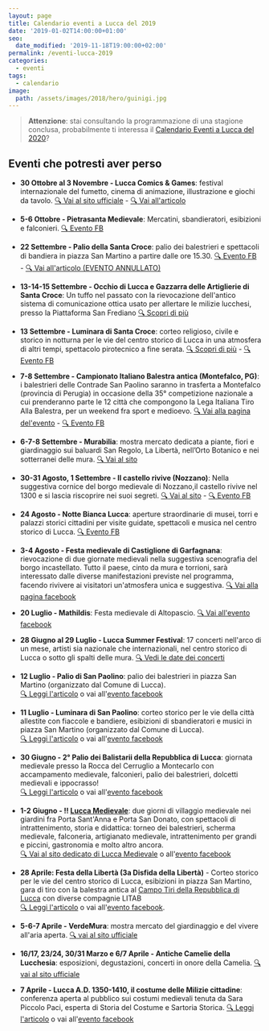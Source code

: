 ```yaml
---
layout: page
title: Calendario eventi a Lucca del 2019
date: '2019-01-02T14:00:00+01:00'
seo:
  date_modified: '2019-11-18T19:00:00+02:00'
permalink: /eventi-lucca-2019
categories:
  - eventi
tags:
  - calendario
image:
  path: /assets/images/2018/hero/guinigi.jpg
---
```


> **Attenzione**: stai consultando la programmazione di una stagione conclusa,
> probabilmente ti interessa il [Calendario Eventi a Lucca del
> 2020](/eventi-lucca-2020)?

## Eventi che potresti aver perso

* **30 Ottobre al 3 Novembre - Lucca Comics & Games**: festival internazionale del
  fumetto, cinema di animazione, illustrazione e giochi da tavolo. [:mag: Vai al
  sito ufficiale](https://www.luccacomicsandgames.com) - [:mag: Vai all'articolo](/2019/lucca-comics-feudalesimo-liberta)

* **5-6 Ottobre - Pietrasanta Medievale**: Mercatini, sbandieratori, esibizioni
  e falconieri. [:mag: Evento FB](https://www.facebook.com/events/501447667287025/)

* **22 Settembre - Palio della Santa Croce**: palio dei balestrieri e spettacoli
  di bandiera in piazza San Martino a partire dalle ore 15.30. [:mag: Evento
  FB](https://www.facebook.com/events/1278991108937603/) - [:mag: Vai all'articolo (EVENTO ANNULLATO)](/2019/palio-santa-croce)

* **13-14-15 Settembre - Occhio di Lucca e Gazzarra delle Artiglierie di Santa
  Croce**: Un tuffo nel passato con la rievocazione dell'antico sistema di
  comunicazione ottica usato per allertare le milizie lucchesi, presso
  la Piattaforma San Frediano [:mag: Scopri di
  più](http://www.comune.lucca.it/flex/cm/pages/ServeBLOB.php/L/IT/IDPagina/20146)

* **13 Settembre - Luminara di Santa Croce**: corteo religioso, civile e storico
  in notturna per le vie del centro storico di Lucca in una atmosfera di altri
  tempi, spettacolo pirotecnico a fine serata. [:mag: Scopri di
  più](http://www.comune.lucca.it/flex/cm/pages/ServeBLOB.php/L/IT/IDPagina/12058) - [:mag: Evento FB](https://www.facebook.com/events/421172428525712/)

* **7-8 Settembre - Campionato Italiano Balestra antica (Montefalco, PG)**: i
  balestrieri delle Contrade San Paolino saranno in trasferta a Montefalco
  (provincia di Perugia) in occasione della 35° competizione nazionale a cui
  prenderanno parte le 12 città che compongono la Lega Italiana Tiro Alla
  Balestra, per un weekend fra sport e medioevo. [:mag: Vai alla pagina
  del'evento](/2019/campionato-litab-montefalco) - [:mag: Evento
  FB](https://facebook.com/events/1128188134035140/)

* **6-7-8 Settembre - Murabilia**: mostra mercato dedicata a piante, fiori e
  giardinaggio sui baluardi San Regolo, La Libertà, nell’Orto Botanico e nei
  sotterranei delle mura. [:mag: Vai al sito](http://www.comune.lucca.it/flex/cm/pages/ServeBLOB.php/L/IT/IDPagina/20106)

* **30-31 Agosto, 1 Settembre - Il castello rivive (Nozzano)**: Nella suggestiva
  cornice del borgo medievale di Nozzano,il castello rivive nel 1300 e si lascia
  riscoprire nei suoi segreti. [:mag: Vai al sito](http://www.ilcastellorivive.it/htm/eventi.html) - [:mag: Evento FB](https://www.facebook.com/events/2707388579293784/)

* **24 Agosto - Notte Bianca Lucca**: aperture straordinarie di musei, torri e
  palazzi storici cittadini per visite guidate, spettacoli e musica nel centro
  storico di Lucca. [:mag: Evento FB](https://www.facebook.com/events/1320313331478658/)

* **3-4 Agosto - Festa medievale di Castiglione di Garfagnana**: rievocazione di
  due giornate medievali nella suggestiva scenografia del borgo incastellato.
  Tutto il paese, cinto da mura e torrioni, sarà interessato dalle diverse
  manifestazioni previste nel programma, facendo rivivere ai visitatori
  un'atmosfera unica e suggestiva. [:mag: Vai alla pagina facebook](https://www.facebook.com/castiglionegarfagnana/)

* **20 Luglio - Mathildis**: Festa medievale di Altopascio. [:mag: Vai all'evento facebook](https://www.facebook.com/events/895805297448985/)

* **28 Giugno al 29 Luglio - Lucca Summer Festival**: 17 concerti nell'arco di
  un mese, artisti sia nazionale che internazionali, nel centro storico di Lucca
  o sotto gli spalti delle mura. [:mag: Vedi le date dei concerti](https://www.welcome2lucca.com/lucca-summer-festival-2019/)

* **12 Luglio - Palio di San Paolino**: palio dei balestrieri in piazza San
  Martino (organizzato dal Comune di Lucca).<br/>
  [:mag: Leggi l'articolo](/2019/giorni-san-paolino) o vai
  all'[evento facebook](https://www.facebook.com/events/631569770586405/)

* **11 Luglio - Luminara di San Paolino**: corteo storico per le vie della città
  allestite con fiaccole e bandiere, esibizioni di sbandieratori e musici in
  piazza San Martino (organizzato dal Comune di Lucca).<br/>
  [:mag: Leggi l'articolo](/2019/giorni-san-paolino) o vai
  all'[evento facebook](https://www.facebook.com/events/631569770586405/)

* **30 Giugno - 2° Palio dei Balistarii della Repubblica di Lucca**: giornata
  medievale presso la Rocca del Cerruglio a Montecarlo con accampamento medievale,
  falconieri, palio dei balestrieri, dolcetti medievali e ippocrasso!<br/>
  [:mag: Leggi l'articolo](/2019/eventi-palio-balistarii-repubblica-lucca) o vai
  all'[evento facebook](https://www.facebook.com/events/2267112130275959/)

* **1-2 Giugno - :bangbang: [Lucca Medievale](https://luccamedievale.it)**: due
  giorni di villaggio medievale nei giardini fra Porta Sant'Anna e Porta San
  Donato, con spettacoli di intrattenimento, storia e didattica: torneo dei
  balestrieri, scherma medievale, falconeria, artigianato medievale, intrattenimento per grandi e piccini, gastronomia e molto altro ancora.<br/>
  [:mag: Vai al sito dedicato di Lucca Medievale](https://luccamedievale.it) o all'[evento facebook](https://www.facebook.com/events/2088772917854661)

* **28 Aprile: Festa della Libertà (3a Disfida della Libertà)** - Corteo storico
  per le vie del centro storico di Lucca, esibizioni in piazza San Martino, gara
  di tiro con la balestra antica al [Campo Tiri della Repubblica di
  Lucca](https://goo.gl/maps/Cz3SQuVr9YE2) con diverse compagnie LITAB<br/>
  [:mag: Leggi l'articolo](/2019/650-festa-liberta-lucca) o vai all'[evento
  facebook](https://www.facebook.com/events/2578040852268084).

* **5-6-7 Aprile - VerdeMura**: mostra mercato del giardinaggio e del vivere all'aria aperta. [:mag: vai al sito ufficiale](https://www.verdemura.it)

* **16/17, 23/24, 30/31 Marzo e 6/7 Aprile - Antiche Camelie della Lucchesia**:
  esposizioni, degustazioni, concerti in onore della Camelia. [:mag: vai al sito ufficiale](http://www.camelielucchesia.it/)

* **7 Aprile - Lucca A.D. 1350-1410, il costume delle Milizie cittadine**:
  conferenza aperta al pubblico sui costumi medievali tenuta da Sara Piccolo
  Paci, esperta di Storia del Costume e Sartoria Storica. [:mag: Leggi l'articolo](/2019/lucca-ad-costume-milizie) o vai all'[evento facebook](https://www.facebook.com/events/306928230004879)
